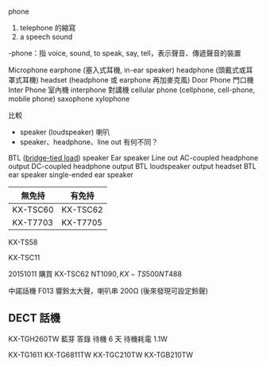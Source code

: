 phone
1. telephone 的縮寫
2. a speech sound

-phone：指 voice, sound, to speak, say, tell，表示聲音、傳遞聲音的裝置

Microphone
earphone (塞入式耳機, in-ear speaker)
headphone (頭戴式或耳罩式耳機)
headset (headphone 或 earphone 再加麥克風)
Door Phone 門口機
Inter Phone 室內機
interphone 對講機
cellular phone (cellphone, cell-phone, mobile phone)
saxophone
xylophone

比較
* speaker (loudspeaker) 喇叭
* speaker、headphone、line out 有何不同？

BTL ([bridge-tied load](https://en.wikipedia.org/wiki/Bridge-tied_load)) speaker
Ear speaker
Line out
AC-coupled headphone output
DC-coupled headphone output
BTL loudspeaker output
headset
BTL ear speaker
single-ended ear speaker


無免持  |有免持
--------|--------|
KX-TSC60|KX-TSC62|秘密撥號 複頻Tone/脈衝Pulse撥號系統
KX-T7703|KX-T7705|音樂保留?

KX-TS58

KX-TSC11

20151011 購買 KX-TSC62 NT$1090, KX-TS500 NT$488

中諾話機 F013 響鈴太大聲，喇叭串 200Ω (後來發現可設定鈴聲)

## DECT 話機
KX-TGH260TW 藍芽 答錄 待機 6 天 待機耗電 1.1W

KX-TG1611
KX-TG6811TW
KX-TGC210TW
KX-TGB210TW
